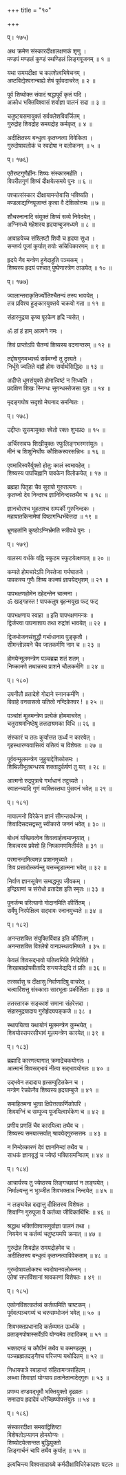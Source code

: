 +++
title = "१०"

+++



प्। १७५)  

अथ क्रमेण संस्कारदीक्षालक्षणकं शृणु ।  
मण्डपं मण्डलं कुण्डं स्थण्डिलं लिङ्गपूजनम् ॥ १ ॥  

यथा समयदीक्षा च कलशेत्वभिषेचनम् ।  
अष्टविद्येश्वरान्बाह्ये शेषं पूर्ववदाचरेत् ॥ २ ॥  

पूर्व शिष्योक्त संवादं श्रद्धापूर्वं कृतं यदि ।  
अक्रोध भक्तिविश्वासं शर्वाज्ञा पालनं सदा ॥ ३ ॥  

चतुष्टयसमायुक्तं सर्वक्लेशविवर्जितम् ।  
गुरुद्रोह शिवद्रोह समयद्रोह कर्मकृत् ॥ ४ ॥  

अदीक्षितस्य बन्धुत्व कृतघ्नत्वा विवेकिता ।  
गुरुदोषावलोकं च स्वदोषा न वलोकनम् ॥ ५ ॥  

प्। १७६)  

एतैरष्टगुणैर्हीनः शिष्यः संस्कारमर्हति ।  
विपरीतगुणं शिष्यं दीक्षयेत्समये पुनः ॥ ६ ॥  

पश्चात्संस्कार दीक्षायामन्तेवासि भविष्यति ।  
मण्डलाद्यग्निपूजान्तं कृत्वा वै देशिकोत्तमः ॥ ७ ॥  

शौचस्नानादि संयुक्तं शिष्यं सव्ये निवेदयेत् ।  
अग्निमध्ये महेशस्य हृदयाम्बुजमध्यमे ॥ ८ ॥  

आवाहयेच्च संश्लिष्टौ शिवौ च हृदया सुधा ।  
सन्तर्प्य पूजां कुर्यात् तयोः सन्निधिकारणम् ॥ ९ ॥  

हृदये नैव मन्त्रेण हुनेदाहुति पञ्चकम् ।  
शिष्यस्य हृदयं पश्चात् पुष्पेणास्त्रेण ताडयेत् ॥ १० ॥  

प्। १७७)  

ज्वालान्तराकृतिर्ज्योतिश्चैतन्यं तस्य भावयेत् ।  
तत्र प्रविश्य हुङ्कारयुक्तये चक्रयो गता ॥ ११ ॥  

संहारमुद्रया कृष्य पूरकेण हृदि न्यसेत् ।  

ॐ हां हं हाम् आत्मने नमः ।  

शिवं प्राप्तोऽपि चैतन्यं शिष्यस्य वदनान्तरम् ॥ १२ ॥  

तद्दोषगुणमभ्यर्च्य सर्वमग्नौ तु दृश्यते ।  
निर्धूमे ज्वलिते वह्नौ होमः सर्वार्थसिद्धिदः ॥ १३ ॥  

अदीप्ते धूमसंयुक्ते होमात्विष्टं न सिध्यति ।  
प्रदक्षिण शिखः स्निग्धः सुगन्धस्तेजसा युतः ॥ १४ ॥  

मृदङ्गघोष सदृशो मेघनाद समन्वितः ।  

प्। १७८)  

उद्दीप्तः सुसमायुक्तः श्वेतो रक्तः शुभप्रदः ॥ १५ ॥  

अर्चिस्सवयः शिखीयुक्तः स्फुलिङ्गभस्मसंयुतः ।  
मीनं च शिशुनिर्घोषः कौशिकस्वरसन्निभः ॥ १६ ॥  

एवमादिस्वरैर्युक्तो होतुः कालं स्वमावहेत् ।  
शिष्यस्य पापचिह्नानि पावकेन विलोकयेत् ॥ १७ ॥  

ब्रह्महा पितृहा चैव सुरापो गुरुतल्पगः ।  
कृतघ्नो देव निन्दश्च ज्ञानिनिन्दस्तथैव च ॥ १८ ॥  
  
ज्ञानचोरश्च भूहताश्च सम्पर्की गुरुनिन्दकः ।  
महापातकिनामेषां विष्ठागन्धिर्भवेत्तदा ॥ १९ ॥  
  
भ्रूणहर्तानि कुष्ठोऽग्निर्भ्रमति स्त्रीवधे पुनः ।  
  
प्। १७९)  
  
वालस्य वर्धके वह्नि स्फुटम स्फुटयेत्क्षणात् ॥ २० ॥  
  
कम्पते होमचारेऽपि निस्तेजा गर्भघातजे ।  
पावकस्य गुणैः शिष्य कल्मषं ज्ञापयेद्भृशम् ॥ २१ ॥  
  
पापभक्षणहोमेन दहेदन्तेन चात्मना ।  
ॐ खड्गहस्त ! पापकलुष बृहन्मयूख फट् फट्   
  
पापभक्षणाय स्वाहा ॥ इति पापभक्षणमन्त्रः ॥  
द्विर्जप्त्वा पापनाशाय तथा रुद्रांशं भावयेत् ॥ २२ ॥  
  
द्विजभोजनसंशुद्धौ गर्भाधानाय पुङ्कृतौ ।  
सीमन्तोन्नयने चैव जातकर्मणि नाम च ॥ २३ ॥  
  
होमयेन्मूलमन्त्रेण पञ्चब्रह्म शतं शतम् ।  
निष्क्रामणे तथान्नस्य प्राशने चौलकर्मणि ॥ २४ ॥  
  
प्। १८०)  
  
उपनीतौ व्रतादेशे गोदाने स्नानकर्मणि ।  
विवाहे वनवासत्वे यतित्वे नन्दिकेश्वर ! ॥ २५ ॥  
  
पञ्चांशं मूलमन्त्रेण प्रत्येकं होममाचरेत् ।  
चतुराश्रमनिष्ठेषु तत्तदाश्रमका विधि ॥ २६ ॥  
  
संस्कारं च ततः कुर्यात्तत ऊर्ध्वं न कारयेत् ।  
गृहस्थारण्यवासित्वं यतित्वं च विशेषतः ॥ २७ ॥  
  
पूर्ववन्मूलमन्त्रेण जुहुयाद्देशिकोत्तमः ।  
शिथिलीभूतबन्धस्य शक्तादुर्कर्षणं तु यत् ॥ २८ ॥  
  
आत्मनो रुद्रपुत्रत्वे गर्भाधानं तदुच्यते ।  
स्वातन्त्र्यादि गुणं व्यक्तिस्तथा पुंसवनं भवेत् ॥ २९ ॥  
  
प्। १८१)  
  
मायात्मनो विरेकेन ज्ञानं सीमन्तवर्धनम् ।  
शिवादिसदसद्वस्तु स्वीकारो जननं भवेत् ॥ ३० ॥  
  
बोधनं यच्छिवत्वेन शिवत्वार्हत्वमाप्नुयात् ।  
शिवत्वस्य प्रवेशो हि निष्क्रामणमितीर्यते ॥ ३१ ॥  
  
परमानन्दमित्वमन्न प्राशनमुच्यते ।  
शिव प्रसादोत्कर्षन्तु यत्तच्चूडात्मना भवेत् ॥ ३२ ॥  
  
निर्वाण ज्ञानसूत्रेण सम्बद्धमुप जीवकम् ।  
इन्द्रियाणां च संरोधो व्रतादेश इति स्मृतः ॥ ३३ ॥  
  
पुनर्जन्म परित्यागो गोदानमिति कीर्तितम् ।  
सर्वेषु निरपेक्षित्व सद्भावः स्नानमुच्यते ॥ ३४ ॥  
  
प्। १८२)  
  
अनन्तशक्ति संयुक्तिर्विवाह इति कीर्तितम् ।  
अनन्तशक्ति विश्लेषो वानप्रस्थत्वमिष्यते ॥ ३५ ॥  
  
केवलं शिवसद्भावो यतित्वमिति निदिर्शिते ।  
शिखाबाह्योपवीतादि सन्त्यजेद्यदि तं प्रति ॥ ३६ ॥  
  
तत्सर्वासु च दीक्षासु निर्वाणादिषु वाचरेत् ।  
चत्वारिंशत्तु संस्काराः सारभूताः प्रकीर्तिताः ॥ ३७ ॥  
  
ततस्तारक सङ्काशं समाना संहरेत्तदा ।  
संहारमुद्रयादाय गुरोर्हृदयपङ्कजे ॥ ३८ ॥  
  
स्थापयित्वा यथायोगं मूलमन्त्रेण कुम्भयेत् ।  
शिवयोस्समरसीभावं मूलमन्त्रेण कारयेत् ॥ ३९ ॥  
  
प्। १८३)  
  
ब्रह्मादि कारणत्यागात् क्रमाद्रेचकयोगतः ।  
आत्मानं शिवसद्भावं नीत्वा सद्भावयोगतः ॥ ४० ॥  
  
उद्भवेन तदादाय हृत्सम्पुटितकेन च ।  
मन्त्रेण रेचकेनैव शिष्यस्य हृदयाम्बुजे ॥ ४१ ॥  
  
समाहितमना भूत्वा क्षिपेत्तत्कर्णिकोपरि ।  
शिवमग्निं च सम्पूज्य पूजयित्वार्भकेण च ॥ ४२ ॥  
  
प्रणीय प्रणतिं चैव कारयित्वा तथैव च ।  
शिष्यस्य समयात्सर्वात् श्रावयेद्गुरुसत्तमः ॥ ४३ ॥  
  
न निन्देत्कारणं देवं ज्ञाननिन्दां तथैव च ।  
साधकं ज्ञानवृद्धं च ज्येष्ठं भक्तिसमन्वितम् ॥ ४४ ॥  
  
प्। १८४)  
  
आचार्यस्य तु ज्येष्ठस्य लिङ्गच्छायां न लङ्घयेत् ।  
निर्माल्यन्तु न भुञ्जीत शिवभक्तान्न निन्दयेत् ॥ ४५ ॥  
  
न लङ्घयेन्न दद्यात्तु दीक्षितस्य विशेषतः ।  
शिवाग्नि गुरुपूजा वै कर्तव्या जीविकार्थिभिः ॥ ४६ ॥  
  
श्रद्धाथ भक्तिविश्वासगुर्वाज्ञा पालनं तथा ।  
नियमेन च कर्तव्यं चतुष्टयमपि क्रमात् ॥ ४७ ॥  
  
गुरुद्रोह शिवद्रोह समयद्रोहमेव च ।  
अदीक्षितस्य बन्धुत्वं कृतघ्नत्वाविवेकताम् ॥ ४८ ॥  
  
गुरुदोषावलोकश्च स्वदोषानवलोकनम् ।  
एतेषां सप्तविंशानां श्रावकाणां विशेषतः ॥ ४९ ॥  
  
प्। १८५)  
  
एकोनविंशत्कर्तव्यं कर्तव्यमिति चाष्टकम् ।  
पूर्ववत्पञ्चगव्यं च चरुसम्भोजनं भवेत् ॥ ५० ॥  
  
शिवभक्तप्रधानादि कर्तव्यमत ऊर्ध्वके ।  
व्रताङ्गपोषास्सर्वेऽपि योग्यमेव तदादिकम् ॥ ५१ ॥  
  
भक्तदण्डं च कौपीनं तथैव च कमण्डलुम् ।  
पञ्चब्रह्मतदङ्गैश्च परिजप्य यथोदितम् ॥ ५२ ॥  
  
निधायपात्रे स्वाहान्तं संहितामन्त्रसंहितम् ।  
लब्ध्वा शिवाज्ञां योग्याय व्रतानेतान्वदेद्गुरुः ॥ ५३ ॥  
  
प्रणम्य दण्डवद्भूमौ भक्तियुक्तो दृढव्रतः ।  
समादाय हृदादेवं धरेच्छिष्योपसंयुतः ॥ ५४ ॥  
  
प्। १८६)  
  
संस्कारदीक्षा समयाद्विशिष्टा  
विशेषतोऽप्यागम होमयोग्यः ।  
शिष्योदयेत्सन्तत बुद्धियुक्तो  
लिङ्गार्चनं चापि तथैव कुर्यात् ॥ ५५ ॥  
  
इत्यचिन्त्य विश्वसादाख्ये कर्मदीक्षाविधिरेकादशः पटलः ॥  
